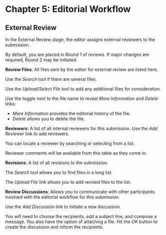 # Chapter 5: Editorial Workflow
## External Review

In the External Review stage, the editor assigns external reviewers to the submission.

By default, you are placed in *Round 1* of reviews. If major changes are required, Round 2 may be initiated.

**Review Files**: All files sent by the editor for external review are listed here.

Use the *Search* tool if there are several files.

Use the *Upload/Select File* tool to add any additional files for consideration.

Use the toggle next to the file name to reveal *More Information* and *Delete* links:

* *More Information* provides the editorial history of the file.
* *Delete* allows you to delete the file.

**Reviewers**: A list of all internal reviewers for this submission. Use the *Add Reviewer* link to add reviewers. 

You can locate a reviewer by searching or selecting from a list.

Reviewer comments will be available from this table as they come in.

**Revisions**: A list of all revisions to the submission. 

The *Search* tool allows you to find files in a long list.

The *Upload File* link allows you to add revised files to the list.

**Review Discussions**: Allows you to communicate with other participants involved with the editorial workflow for this submission.

Use the *Add Discussion* link to initiate a new discussion.

You will need to choose the recipients, add a subject line, and compose a message. You also have the option of attaching a file. Hit the *OK* button to create the discussion and inform the recipients.
